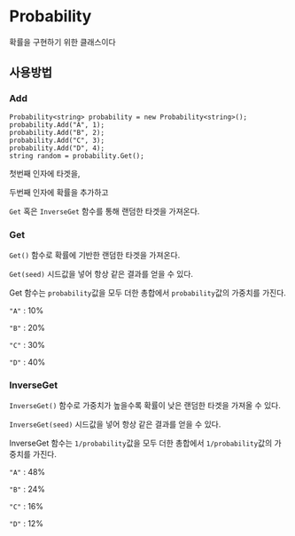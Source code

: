 # Probability<T>

확률을 구현하기 위한 클래스이다

## 사용방법

### Add

```
Probability<string> probability = new Probability<string>();
probability.Add("A", 1);
probability.Add("B", 2);
probability.Add("C", 3);
probability.Add("D", 4);
string random = probability.Get();
```

첫번째 인자에 타겟을,

두번째 인자에 확률을 추가하고

`Get` 혹은 `InverseGet` 함수를 통해 랜덤한 타겟을 가져온다.

### Get

`Get()` 함수로 확률에 기반한 랜덤한 타겟을 가져온다.

`Get(seed)` 시드값을 넣어 항상 같은 결과를 얻을 수 있다.

Get 함수는 `probability`값을 모두 더한 총합에서 `probability`값의 가중치를 가진다.

`"A"` : 10%

`"B"` : 20%

`"C"` : 30%

`"D"` : 40%

### InverseGet
`InverseGet()` 함수로 가중치가 높을수록 확률이 낮은 랜덤한 타겟을 가져올 수 있다.

`InverseGet(seed)` 시드값을 넣어 항상 같은 결과를 얻을 수 있다.

InverseGet 함수는 `1/probability`값을 모두 더한 총합에서 `1/probability`값의 가중치를 가진다.

`"A"` : 48%

`"B"` : 24%

`"C"` : 16%

`"D"` : 12%
